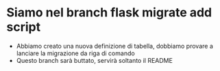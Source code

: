 # Siamo nel branch flask migrate add script

+ Abbiamo creato una nuova definizione di tabella, dobbiamo provare a lanciare la migrazione da riga di comando
+ Questo branch sarà buttato, servirà soltanto il README